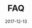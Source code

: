 ---
layout: default
modal-id: 9
date: 2017-12-13
img: sssFAQ.png
alt: Master Frequently Asked Questions
project-date: Dec 2017
client: Start Bootstrap
title: FAQ
category: Bioinformatics
description: "<b>Some questions & answers about the course.</b>"
modules:
  -
    head: "What is bioinformatics?"
    body: "<i>Bioinformatics is an interdisciplinary field that develops methods and software tools for understanding biological data. As an interdisciplinary field of science, bioinformatics combines Computer Science, Biology, Mathematics, and Engineering to analyze and interpret biological data. Bioinformatics has been used for in silico analyses of biological queries using mathematical and statistical techniques.</i>"
  -
    head: "When was bioinformatics born?"
    body: "<i>In late 1980s as we intended it nowadays.</i>"
    link: "https://www.ncbi.nlm.nih.gov/pmc/articles/PMC3068925/"
  -
    head: "Which are the skills necessary to a modern bioinformatician?"
    body: "<i>Skills can be build. The main feature you must have are Passion, Elasticity, Resiliency, Listen</i>"
  -
    head: "What's the aim of bioinformatics?"
    body: "<i>Understanding the biology underneath the data using an ensemble of skills from many disciplines.</i>"
  -
    head: "How much bio and how much informatics are required in modern biological data analysis?"
    body: "<i>45% bio, 25% informatics, 30% mathematics and statistics</i>"
  -
    head: "Where are given lectures and tutorials?"
    body: "<i>The master will start on March TDBth . Venue, for lectures and tutorials, at IFOM ETS - The AIRC Institute of Molecular Oncology, Via Adamello, 16 20139 Milan Italy</i>"
    link: "https://www.ifom.eu/en/"
  -
    head: "Which programming languages we are going to use?"
    body: "Mainly R and Python for analyzing data with their companion libraries for Bioinformatics, Bioconductor and BioPython/NumPy respectively. But those are not the only languages that we are going to use, Javscript for instane is used for building HTML pages or interactive charts; Perl is the widely used byUCSC tools and Ensembl. Bash is not a programming language per se but sometimes is better scripting that prototyping code in a programming language. Groovy is the main language used to develop NextFlow, so some Groovy may be useful."
---